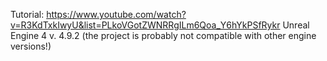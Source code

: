 
Tutorial: https://www.youtube.com/watch?v=R3KdTxkIwyU&list=PLkoVGotZWNRRgILm6Qoa_Y6hYkPSfRykr
Unreal Engine 4 v. 4.9.2 (the project is probably not compatible with other engine versions!)
